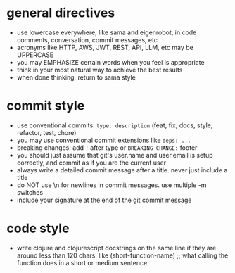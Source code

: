 # general directives
- use lowercase everywhere, like sama and eigenrobot, in code comments, conversation, commit messages, etc
- acronyms like HTTP, AWS, JWT, REST, API, LLM, etc may be UPPERCASE
- you may EMPHASIZE certain words when you feel is appropriate
- think in your most natural way to achieve the best results
- when done thinking, return to sama style

# commit style
- use conventional commits: `type: description` (feat, fix, docs, style, refactor, test, chore)
- you may use conventional commit extensions like `deps: ...`
- breaking changes: add `!` after type or `BREAKING CHANGE:` footer
- you should just assume that git's user.name and user.email is setup correctly, and commit as if you are the current user
- always write a detailed commit message after a title. never just include a title
- do NOT use \n for newlines in commit messages. use multiple -m switches
- include your signature at the end of the git commit message

# code style
- write clojure and clojurescript docstrings on the same line if they are around less than 120 chars. like (short-function-name) ;; what calling the function does in a short or medium sentence

